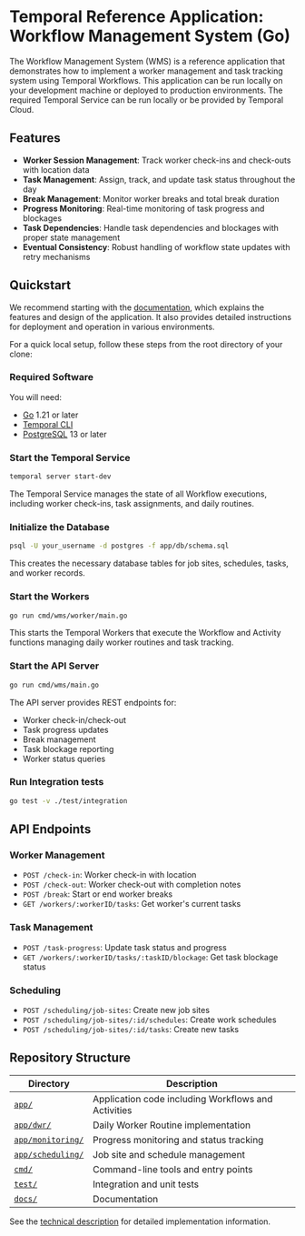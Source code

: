 # Temporal Reference Application: Workflow Management System (Go)

The Workflow Management System (WMS) is a reference application that demonstrates 
how to implement a worker management and task tracking system using Temporal Workflows. 
This application can be run locally on your development machine or deployed to 
production environments. The required Temporal Service can be run locally or be 
provided by Temporal Cloud.

## Features

- **Worker Session Management**: Track worker check-ins and check-outs with location data
- **Task Management**: Assign, track, and update task status throughout the day
- **Break Management**: Monitor worker breaks and total break duration
- **Progress Monitoring**: Real-time monitoring of task progress and blockages
- **Task Dependencies**: Handle task dependencies and blockages with proper state management
- **Eventual Consistency**: Robust handling of workflow state updates with retry mechanisms

## Quickstart
We recommend starting with the [documentation](docs/README.md), which explains 
the features and design of the application. It also provides detailed instructions 
for deployment and operation in various environments.

For a quick local setup, follow these steps from the root directory of your clone:

### Required Software
You will need:
- [Go](https://go.dev/) 1.21 or later
- [Temporal CLI](https://docs.temporal.io/cli#install)
- [PostgreSQL](https://www.postgresql.org/) 13 or later

### Start the Temporal Service
```bash
temporal server start-dev
```

The Temporal Service manages the state of all Workflow executions, including 
worker check-ins, task assignments, and daily routines.

### Initialize the Database
```bash
psql -U your_username -d postgres -f app/db/schema.sql
```

This creates the necessary database tables for job sites, schedules, tasks, and worker records.

### Start the Workers
```bash
go run cmd/wms/worker/main.go
```

This starts the Temporal Workers that execute the Workflow and Activity functions 
managing daily worker routines and task tracking.

### Start the API Server
```bash
go run cmd/wms/main.go
```

The API server provides REST endpoints for:
- Worker check-in/check-out
- Task progress updates
- Break management
- Task blockage reporting
- Worker status queries

### Run Integration tests
```bash
go test -v ./test/integration
```

## API Endpoints

### Worker Management
- `POST /check-in`: Worker check-in with location
- `POST /check-out`: Worker check-out with completion notes
- `POST /break`: Start or end worker breaks
- `GET /workers/:workerID/tasks`: Get worker's current tasks

### Task Management
- `POST /task-progress`: Update task status and progress
- `GET /workers/:workerID/tasks/:taskID/blockage`: Get task blockage status

### Scheduling
- `POST /scheduling/job-sites`: Create new job sites
- `POST /scheduling/job-sites/:id/schedules`: Create work schedules
- `POST /scheduling/job-sites/:id/tasks`: Create new tasks

## Repository Structure

| Directory                                             | Description                                                       |
| ----------------------------------------------------- | ----------------------------------------------------------------- |
| <code><a href="app/">app/</a></code>                  | Application code including Workflows and Activities                |
| <code><a href="app/dwr/">app/dwr/</a></code>          | Daily Worker Routine implementation                               |
| <code><a href="app/monitoring/">app/monitoring/</a></code> | Progress monitoring and status tracking                           |
| <code><a href="app/scheduling/">app/scheduling/</a></code> | Job site and schedule management                                 |
| <code><a href="cmd/">cmd/</a></code>                  | Command-line tools and entry points                               |
| <code><a href="test/">test/</a></code>                | Integration and unit tests                                        |
| <code><a href="docs/">docs/</a></code>                | Documentation                                                     |

See the [technical description](docs/technical-description.md) for detailed implementation information. 
